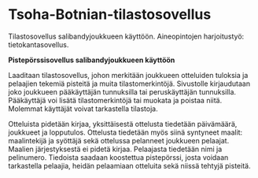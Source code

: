 # Tsoha-Botnian-tilastosovellus
Tilastosovellus salibandyjoukkueen käyttöön. Aineopintojen harjoitustyö: tietokantasovellus.

**Pistepörssisovellus salibandyjoukkueen käyttöön**

Laaditaan tilastosovellus, johon merkitään joukkueen otteluiden tuloksia ja pelaajien tekemiä pisteitä ja muita tilastomerkintöjä. Sivustolle kirjaudutaan joko joukkueen pääkäyttäjän tunnuksilla tai peruskäyttäjän tunnuksilla. Pääkäyttäjä voi lisätä tilastomerkintöjä tai muokata ja poistaa niitä. Molemmat käyttäjät voivat tarkastella tilastoja.

Otteluista pidetään kirjaa, yksittäisestä ottelusta tiedetään päivämäärä, joukkueet ja lopputulos. Ottelusta tiedetään myös siinä syntyneet maalit: maalintekijä ja syöttäjä sekä ottelussa pelanneet joukkueen pelaajat. Maalien järjestyksestä ei pidetä kirjaa. Pelaajasta tiedetään nimi ja pelinumero. Tiedoista saadaan koostettua pistepörssi, josta voidaan tarkastella pelaajia, heidän pelaamiaan otteluita sekä niissä tehtyjä pisteitä.
